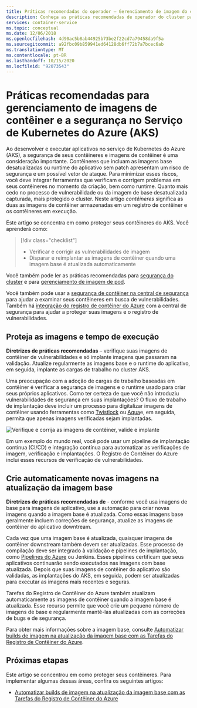 ```yaml
---
title: Práticas recomendadas do operador – Gerenciamento de imagem do contêiner nos Serviços de Kubernetes do Azure (AKS)
description: Conheça as práticas recomendadas de operador do cluster para saber como gerenciar e proteger imagens de contêiner no serviço de Kubernetes do Azure (AKS)
services: container-service
ms.topic: conceptual
ms.date: 12/06/2018
ms.openlocfilehash: 4d90ac5b8ab44925b73be2f22cd7a79458da9f5a
ms.sourcegitcommit: a92fbc09b859941ed64128db6ff72b7a7bcec6ab
ms.translationtype: MT
ms.contentlocale: pt-BR
ms.lasthandoff: 10/15/2020
ms.locfileid: "92073543"
---
```

# <a name="best-practices-for-container-image-management-and-security-in-azure-kubernetes-service-aks"></a>Práticas recomendadas para gerenciamento de imagens de contêiner e a segurança no Serviço de Kubernetes do Azure (AKS)

Ao desenvolver e executar aplicativos no serviço de Kubernetes do Azure (AKS), a segurança de seus contêineres e imagens de contêiner é uma consideração importante. Contêineres que incluam as imagens base desatualizadas ou runtime do aplicativo sem patch apresentam um risco de segurança e um possível vetor de ataque. Para minimizar esses riscos, você deve integrar ferramentas que verificam e corrigem problemas em seus contêineres no momento da criação, bem como runtime. Quanto mais cedo no processo de vulnerabilidade ou da imagem de base desatualizada capturada, mais protegido o cluster. Neste artigo *contêineres* significa as duas as imagens de contêiner armazenadas em um registro de contêiner e os contêineres em execução.

Este artigo se concentra em como proteger seus contêineres do AKS. Você aprenderá como:

> [!div class="checklist"]
> * Verificar e corrigir as vulnerabilidades de imagem
> * Disparar e reimplantar as imagens de contêiner quando uma imagem base é atualizada automaticamente

Você também pode ler as práticas recomendadas para [segurança do cluster][best-practices-cluster-security] e para [gerenciamento de imagem de pod][best-practices-pod-security].

Você também pode usar a [segurança de contêiner na central de segurança][security-center-containers] para ajudar a examinar seus contêineres em busca de vulnerabilidades.  Também há [integração do registro de contêiner do Azure][security-center-acr] com a central de segurança para ajudar a proteger suas imagens e o registro de vulnerabilidades.

## <a name="secure-the-images-and-run-time"></a>Proteja as imagens e tempo de execução

**Diretrizes de práticas recomendadas** – verifique suas imagens de contêiner de vulnerabilidades e só implante imagens que passaram na validação. Atualize regularmente as imagens base e o runtime do aplicativo, em seguida, implante as cargas de trabalho no cluster AKS.

Uma preocupação com a adoção de cargas de trabalho baseadas em contêiner é verificar a segurança de imagens e o runtime usado para criar seus próprios aplicativos. Como ter certeza de que você não introduziu vulnerabilidades de segurança em suas implantações? O fluxo de trabalho de implantação deve incluir um processo para digitalizar imagens de contêiner usando ferramentas como [Twistlock][twistlock] ou [Aqua][aqua]e, em seguida, permita que apenas imagens verificadas sejam implantadas.

![Verifique e corrija as imagens de contêiner, valide e implante](media/operator-best-practices-container-security/scan-container-images-simplified.png)

Em um exemplo do mundo real, você pode usar um pipeline de implantação contínua (CI/CD) e integração contínua para automatizar as verificações de imagem, verificação e implantações. O Registro de Contêiner do Azure inclui esses recursos de verificação de vulnerabilidades.

## <a name="automatically-build-new-images-on-base-image-update"></a>Crie automaticamente novas imagens na atualização da imagem base

**Diretrizes de práticas recomendadas de** - conforme você usa imagens de base para imagens de aplicativo, use a automação para criar novas imagens quando a imagem base é atualizada. Como essas imagens base geralmente incluem correções de segurança, atualize as imagens de contêiner do aplicativo downtream.

Cada vez que uma imagem base é atualizada, quaisquer imagens de contêiner downstream também devem ser atualizadas. Esse processo de compilação deve ser integrado à validação e pipelines de implantação, como [Pipelines do Azure][azure-pipelines] ou Jenkins. Esses pipelines certificam que seus aplicativos continuarão sendo executados nas imagens com base atualizada. Depois que suas imagens de contêiner do aplicativo são validadas, as implantações do AKS, em seguida, podem ser atualizadas para executar as imagens mais recentes e seguras.

Tarefas do Registro de Contêiner do Azure também atualizam automaticamente as imagens de contêiner quando a imagem base é atualizada. Esse recurso permite que você crie um pequeno número de imagens de base e regularmente mantê-las atualizadas com as correções de bugs e de segurança.

Para obter mais informações sobre a imagem base, consulte [Automatizar builds de imagem na atualização da imagem base com as Tarefas do Registro de Contêiner do Azure][acr-base-image-update].

## <a name="next-steps"></a>Próximas etapas

Este artigo se concentrou em como proteger seus contêineres. Para implementar algumas dessas áreas, confira os seguintes artigos:

* [Automatizar builds de imagem na atualização da imagem base com as Tarefas do Registro de Contêiner do Azure][acr-base-image-update]

<!-- EXTERNAL LINKS -->
[azure-pipelines]: /azure/devops/pipelines/?view=vsts
[twistlock]: https://www.twistlock.com/
[aqua]: https://www.aquasec.com/

<!-- INTERNAL LINKS -->
[best-practices-cluster-security]: operator-best-practices-cluster-security.md
[best-practices-pod-security]: developer-best-practices-pod-security.md
[acr-base-image-update]: ../container-registry/container-registry-tutorial-base-image-update.md
[security-center-containers]: ../security-center/container-security.md
[security-center-acr]: ../security-center/defender-for-container-registries-introduction.md